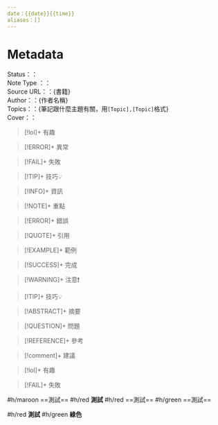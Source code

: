 ```yaml
---
date：{{date}}{{time}}
aliases：[]
---
```


# Metadata
Status：：<br>
Note Type ：： <br>
Source URL：：{書籍} <br>
Author：：{作者名稱}<br>
Topics：：{筆記跟什麼主題有關，用`[Topic],[Topic]`格式}<br>
Cover：：


> [!lol]+ 有趣

 > [!ERROR]+ 異常
> 

> [!FAIL]+ 失敗

> [!TIP]+ 技巧💡 
> 

> [!INFO]+ 資訊
> 

> [!NOTE]+ 重點
> 

> [!ERROR]+ 錯誤
> 

> [!QUOTE]+ 引用
> 

> [!EXAMPLE]+ 範例
> 

> [!SUCCESS]+ 完成
> 

> [!WARNING]+ 注意❗
> 

> [!TIP]+ 技巧💡 
> 

> [!ABSTRACT]+ 摘要
> 

> [!QUESTION]+ 問題
> 

> [!REFERENCE]+ 參考 
> 

> [!comment]+ 建議 
> 

> [!lol]+ 有趣

> [!FAIL]+ 失敗
> 

#h/maroon ==測試==
#h/red **測試**
#h/red ==測試==
#h/green ==測試==

#h/red **測試**
#h/green **綠色**